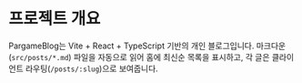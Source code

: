 # 프로젝트 개요

PargameBlog는 Vite + React + TypeScript 기반의 개인 블로그입니다. 마크다운(`src/posts/*.md`) 파일을 자동으로 읽어 홈에 최신순 목록을 표시하고, 각 글은 클라이언트 라우팅(`/posts/:slug`)으로 보여줍니다.
